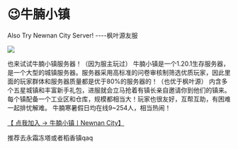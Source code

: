 # 😉牛腩小镇

Also Try Newnan City Server! ----枫叶源友服

![](https://img.picui.cn/free/2025/03/09/67cd6b6842a6d.png)

也来试试牛腩小镇服务器！（因为服主玩过） 牛腩小镇是一个1.20.1生存服务器，是一个大型的城镇服务器。服务器采用高标准的问卷审核制筛选优质玩家，因此里面的玩家群体和服务器质量都是优于80%的服务器的！（也优于枫叶源） 内含多个五星城镇和丰富新手礼包，进服就会立马抢着有镇长亲自邀请你到他们的镇来。每个镇配备一个工业区和仓库，规模都相当大！玩家也很友好，互帮互助，有困难一起排忧解难。 牛腩寒暑假日均在线9~254人，相当热闹！

[【 点我加入 -> 牛腩小镇丨Newnan City】](https://www.newnan.city/)

推荐去永霜冻塔或者稻香镇qaq